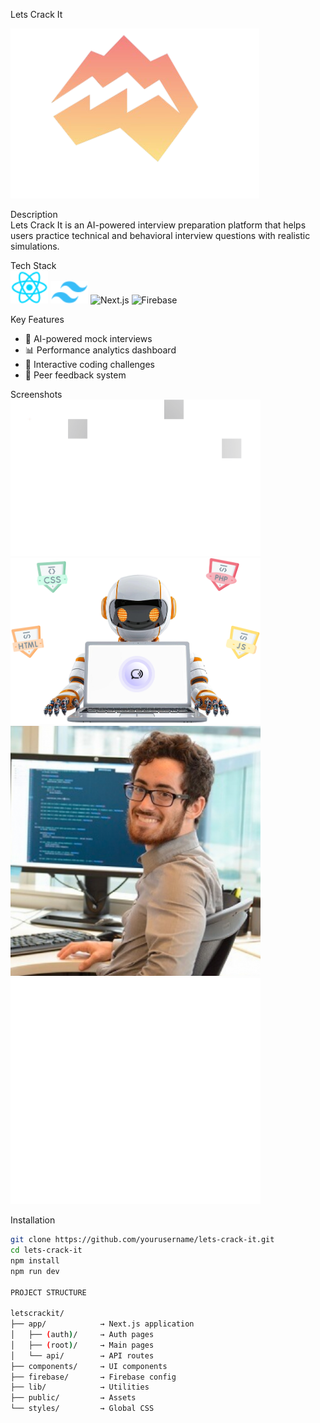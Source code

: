 Lets Crack It

![Project Logo](public/LetsCrackIt.png)

Description  
Lets Crack It is an AI-powered interview preparation platform that helps users practice technical and behavioral interview questions with realistic simulations.

Tech Stack  
<img src="public/react.svg" alt="React" width="60">
<img src="public/tailwind.svg" alt="Tailwind CSS" width="60"> 
<img src="public/nextjs-icon.svg" alt="Next.js" width="60">
<img src="public/firebase.svg" alt="Firebase" width="60">

Key Features  
- 🎤 AI-powered mock interviews  
- 📊 Performance analytics dashboard  
- 🤖 Interactive coding challenges  
- 👥 Peer feedback system  

Screenshots  
<img src="public/pattern.png" alt="Dashboard" width="400">
<img src="public/robot.png" alt="AI Assistant" width="400">
<img src="public/user-avatar.png" alt="Profile" width="400">
<img src="public/tech.svg" alt="Tech Stack" width="400">

Installation  
```bash
git clone https://github.com/yourusername/lets-crack-it.git
cd lets-crack-it
npm install
npm run dev

PROJECT STRUCTURE

letscrackit/
├── app/            → Next.js application
│   ├── (auth)/     → Auth pages
│   ├── (root)/     → Main pages  
│   └── api/        → API routes
├── components/     → UI components
├── firebase/       → Firebase config
├── lib/            → Utilities
├── public/         → Assets
└── styles/         → Global CSS

